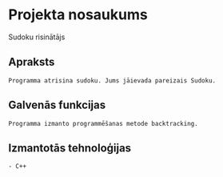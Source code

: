 # Projekta nosaukums
Sudoku risinātājs
## Apraksts
	Programma atrisina sudoku. Jums jāievada pareizais Sudoku.
## Galvenās funkcijas
	Programma izmanto programmēšanas metode backtracking.
## Izmantotās tehnoloģijas
	- C++
